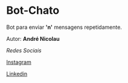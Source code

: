 # Bot-Chato

Bot para enviar **'n'** mensagens repetidamente.

Autor: **André Nicolau**

_Redes Sociais_

[Instagram](instagram.com/rodinhaass)

[Linkedin](https://www.linkedin.com/in/andr%C3%A9-nicolau-56a2a21b0/)
